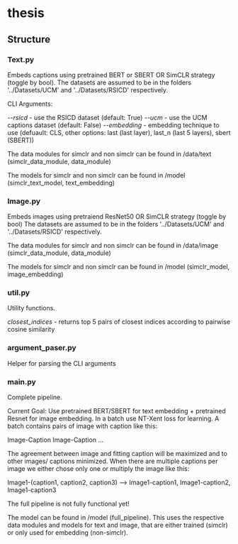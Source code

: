 # thesis



## Structure

### Text.py

Embeds captions using pretrained BERT or SBERT OR SimCLR strategy (toggle by bool). The datasets are assumed to be in the folders '../Datasets/UCM' and '../Datasets/RSICD' 
respectively.

CLI Arguments:

*--rsicd* - use the RSICD dataset (default: True)
*--ucm* - use the UCM captions dataset (default: False)
*--embedding* - embedding technique to use (defuault: CLS, other options: last (last layer), last_n (last 5 layers), sbert (SBERT))

The data modules for simclr and non simclr can be found in /data/text (simclr_data_module, data_module)

The models for simclr and non simclr can be found in /model (simclr_text_model, text_embedding)

### Image.py

Embeds images using pretraiend ResNet50 OR SimCLR strategy (toggle by bool) The datasets are assumed to be in the folders '../Datasets/UCM' and '../Datasets/RSICD' respectively.

The data modules for simclr and non simclr can be found in /data/image (simclr_data_module, data_module)

The models for simclr and non simclr can be found in /model (simclr_model, image_embedding)

### util.py

Utility functions. 

*closest_indices* - returns top 5 pairs of closest indices according to pairwise cosine similarity

### argument_paser.py

Helper for parsing the CLI arguments


### main.py

Complete pipeline. 

Current Goal: Use pretrained BERT/SBERT for text embedding + pretrained Resnet for image embedding. In a batch use NT-Xent loss for learning. A batch contains pairs of image with caption like this:

Image-Caption
Image-Caption
...

The agreement between image and fitting caption will be maximized and to other images/ captions minimized. When there are multiple captions per image we either chose only one or multiply the image like this:

Image1-(caption1, caption2, caption3) --> Image1-caption1, Image1-caption2, Image1-caption3


The full pipeline is not fully functional yet!

The model can be found in /model (full_pipeline). This uses the respective data modules and models for text and image, that are either trained (simclr) or only used for embedding (non-simclr).
